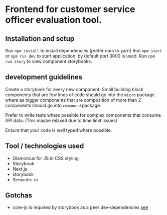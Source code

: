 # Frontend for customer service officer evaluation tool.

## Installation and setup

Run `npm install` to install dependencies (prefer npm to yarn)
Run `npm start` or `npm run dev` to start application, by default port 3000 is used.
Run `npm run story` to view component storybooks.

## development guidelines

Create a storybook for every new component. Small building block components that are few lines of code
should go into the `micro` package where as bigger components that are composition of more than 2 components
should go into `compound` package.

Prefer to write tests where possible for complex components that consume API data. (This maybe relaxed due to time limit issues)

Ensure that your code is well typed where possible.

## Tool / technologies used

- Glamorous for JS in CSS styling
- Storybook
- Next.js
- storybook
- Semantic-ui

## Gotchas 

- core-js is required by storybook as a peer dev-dependencies [see](https://github.com/storybooks/storybook/issues/3805)